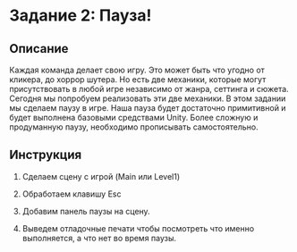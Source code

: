 # Задание 2: Пауза!

## Описание

Каждая команда делает свою игру. Это может быть что угодно от кликера, до хоррор шутера. Но есть две механики, которые могут присутствовать в любой игре независимо от жанра, сеттинга и сюжета. Сегодня мы попробуем реализовать эти две механики. В этом задании мы сделаем паузу в игре. Наша пауза будет достаточно примитивной и будет выполнена базовыми средствами Unity. Более сложную и продуманную паузу, необходимо прописывать самостоятельно.

## Инструкция

1) Сделаем сцену с игрой  (Main или Level1)

2) Обработаем клавишу Esc

3) Добавим панель паузы на сцену.

4) Выведем отладочные печати чтобы посмотреть что именно выполняется, а что нет во время паузы.

